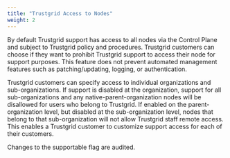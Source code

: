 ```yaml
---
title: "Trustgrid Access to Nodes"
weight: 2
---
```


By default Trustgrid support has access to all nodes via the Control Plane and subject to Trustgrid policy and procedures. Trustgrid customers can choose if they want to prohibit Trustgrid support to access their node for support purposes. This feature does not prevent automated management features such as patching/updating, logging, or authentication.

Trustgrid customers can specify access to individual organizations and sub-organizations. If support is disabled at the organization, support for all sub-organizations and any native-parent-organization nodes will be disallowed for users who belong to Trustgrid. If enabled on the parent-organization level, but disabled at the sub-organization level, nodes that belong to that sub-organization will not allow Trustgrid staff remote access. This enables a Trustgrid customer to customize support access for each of their customers.

Changes to the supportable flag are audited.
